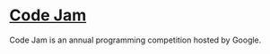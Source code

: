 # [Code Jam](https://codingcompetitions.withgoogle.com/codejam)

Code Jam is an annual programming competition hosted by Google.